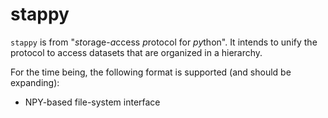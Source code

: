 # stappy

`stappy` is from "*st*orage-*a*ccess *p*rotocol for *py*thon".
It intends to unify the protocol to access datasets that are organized in a hierarchy.

For the time being, the following format is supported (and should be expanding):

- NPY-based file-system interface


